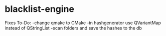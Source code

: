 # blacklist-engine

Fixes To-Do:
-change qmake to CMake
-in hashgenerator use QVariantMap instead of QStringList
-scan folders and save the hashes to the db

